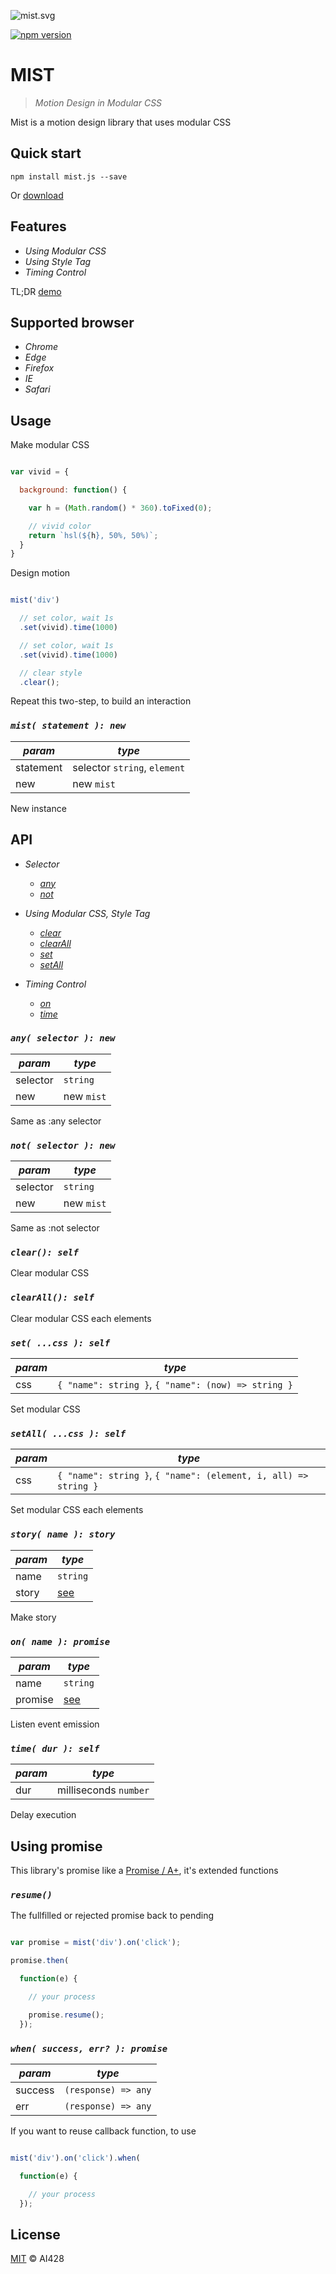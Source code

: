 ![mist.svg](https://rawgit.com/AI428/mist/master/doc/img/icon.png)

[![npm version](https://badge.fury.io/js/mist.js.svg)](https://badge.fury.io/js/mist.js)

# MIST

> _Motion Design in Modular CSS_

Mist is a motion design library that uses modular CSS

## Quick start

```
npm install mist.js --save
```

Or [download](//github.com/AI428/mist/releases/latest)

## Features

- _Using Modular CSS_
- _Using Style Tag_
- _Timing Control_

TL;DR [demo](//codepen.io/collection/DNzaQb/)

## Supported browser

- _Chrome_
- _Edge_
- _Firefox_
- _IE_
- _Safari_

## Usage

Make modular CSS

```javascript

var vivid = {

  background: function() {

    var h = (Math.random() * 360).toFixed(0);

    // vivid color
    return `hsl(${h}, 50%, 50%)`;
  }
}
```

Design motion

```javascript

mist('div')

  // set color, wait 1s
  .set(vivid).time(1000)

  // set color, wait 1s
  .set(vivid).time(1000)

  // clear style
  .clear();
```

Repeat this two-step, to build an interaction

### _`mist( statement ): new`_

_param_   | _type_
--------- | ----------------------------
statement | selector `string`, `element`
new       | new `mist`

New instance

## API

- _Selector_

  - [_any_](#any-selector--new)
  - [_not_](#not-selector--new)

- _Using Modular CSS, Style Tag_

  - [_clear_](#clear-self)
  - [_clearAll_](#clearall-self)
  - [_set_](#set-css--self)
  - [_setAll_](#setall-css--self)

- _Timing Control_

  - [_on_](#on-name--promise)
  - [_time_](#time-dur--self)

### _`any( selector ): new`_

_param_  | _type_
-------- | ----------
selector | `string`
new      | new `mist`

Same as :any selector

### _`not( selector ): new`_

_param_  | _type_
-------- | ----------
selector | `string`
new      | new `mist`

Same as :not selector

### _`clear(): self`_

Clear modular CSS

### _`clearAll(): self`_

Clear modular CSS each elements

### _`set( ...css ): self`_

_param_ | _type_
------- | ---------------------------------------------------
css     | `{ "name": string }`, `{ "name": (now) => string }`

Set modular CSS

### _`setAll( ...css ): self`_

_param_ | _type_
------- | ---------------------------------------------------------------
css     | `{ "name": string }`, `{ "name": (element, i, all) => string }`

Set modular CSS each elements

### _`story( name ): story`_

_param_ | _type_
------- | -------------------
name    | `string`
story   | [see](#using-story)

Make story

### _`on( name ): promise`_

_param_ | _type_
------- | ---------------------
name    | `string`
promise | [see](#using-promise)

Listen event emission

### _`time( dur ): self`_

_param_ | _type_
------- | ---------------------
dur     | milliseconds `number`

Delay execution

## Using promise

This library's promise like a [Promise / A+](//promisesaplus.com/), it's extended functions

### _`resume()`_

The fullfilled or rejected promise back to pending

```javascript

var promise = mist('div').on('click');

promise.then(

  function(e) {

    // your process

    promise.resume();
  });
```

### _`when( success, err? ): promise`_

_param_ | _type_
------- | -------------------
success | `(response) => any`
err     | `(response) => any`

If you want to reuse callback function, to use

```javascript

mist('div').on('click').when(

  function(e) {

    // your process
  });
```

## License

[MIT](//opensource.org/licenses/MIT) © AI428
